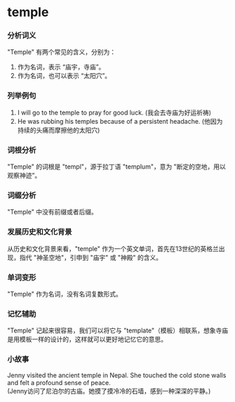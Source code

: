 # temple

### 分析词义

  

"Temple" 有两个常见的含义，分别为：

  

1.  作为名词，表示 “庙宇，寺庙”。
2.  作为名词，也可以表示 “太阳穴”。

  

### 列举例句

  

1.  I will go to the temple to pray for good luck. (我会去寺庙为好运祈祷)
2.  He was rubbing his temples because of a persistent headache. (他因为持续的头痛而摩擦他的太阳穴)

  

### 词根分析

  

"Temple" 的词根是 "templ"，源于拉丁语 "templum"，意为 "断定的空地，用以观察神迹”。

  

### 词缀分析

  

"Temple" 中没有前缀或者后缀。

  

### 发展历史和文化背景

  

从历史和文化背景来看，"temple" 作为一个英文单词，首先在13世纪的英格兰出现，指代 "神圣空地"，引申到 "庙宇" 或 "神殿" 的含义。

  

### 单词变形

  

"Temple" 作为名词，没有名词复数形式。

  

### 记忆辅助

  

"Temple" 记起来很容易，我们可以将它与 "template"（模板）相联系，想象寺庙是用模板一样的设计的，这样就可以更好地记忆它的意思。

  

### 小故事

  

Jenny visited the ancient temple in Nepal. She touched the cold stone walls and felt a profound sense of peace.  
(Jenny访问了尼泊尔的古庙。她摸了摸冷冷的石墙，感到一种深深的平静。)

